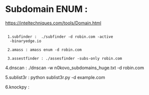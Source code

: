 # Subdomain ENUM : 
https://inteltechniques.com/tools/Domain.html
## 
     1.subfinder :  ./subfinder -d robin.com -active 
	  -binaryedge.io

	 2.amass : amass enum -d robin.com

     3.assestfinder : ./assesfinder -subs-only robin.com

4.dnscan : ./dnscan -w n0kovo_subdomains_huge.txt -d robin.com

5.sublist3r : python sublist3r.py -d example.com

6.knockpy : 